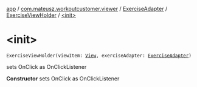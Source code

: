 [app](../../../index.md) / [com.mateusz.workoutcustomer.viewer](../../index.md) / [ExerciseAdapter](../index.md) / [ExerciseViewHolder](index.md) / [&lt;init&gt;](./-init-.md)

# &lt;init&gt;

`ExerciseViewHolder(viewItem: `[`View`](https://developer.android.com/reference/android/view/View.html)`, exerciseAdapter: `[`ExerciseAdapter`](../index.md)`)`

sets OnClick as OnClickListener

**Constructor**
sets OnClick as OnClickListener

